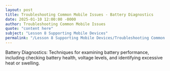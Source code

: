 ```yaml
---
layout: post
title: Troubleshooting Common Mobile Issues - Battery Diagnostics
date: 2025-01-10 12:00:00 -0000
author: Troubleshooting Common Mobile Issues
quote: "content here"
subject: "Lesson 8 Supporting Mobile Devices"
permalink: "/Lesson 8 Supporting Mobile Devices/Troubleshooting Common Mobile Issues/Troubleshooting Common Mobile Issues - Battery Diagnostics"
---
```


Battery Diagnostics: Techniques for examining battery performance, including checking battery health, voltage levels, and identifying excessive heat or swelling.
